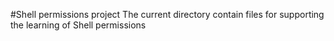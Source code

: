 #Shell permissions project
The current directory contain files for supporting the learning of Shell permissions  

